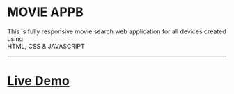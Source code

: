 <h1>MOVIE APPB</h1>

<p>This is fully responsive movie search web application for all devices created using <br>HTML, CSS & JAVASCRIPT</p>
<hr/>
<h1><b><a href="https://psoftonic.github.io/movie-app/" target="_blank">Live Demo</a></b></h1>

